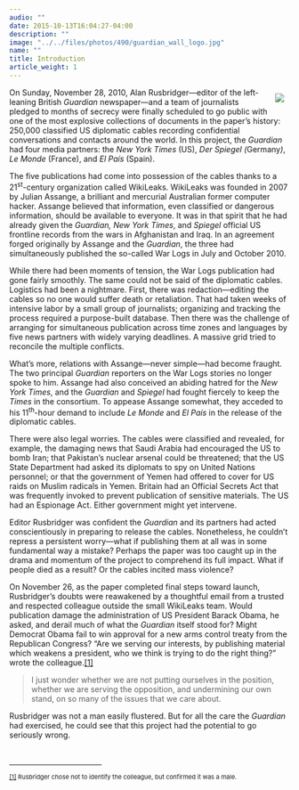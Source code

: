 ```yaml
---
audio: ""
date: 2015-10-13T16:04:27-04:00
description: ""
image: "../../files/photos/490/guardian_wall_logo.jpg"
name: ""
title: Introduction
article_weight: 1
---
```


<div style="float:right;padding:10px">
	<img src="../../files/photos/490/guardian_wall_logo.jpg" /></div>
<p>
	On Sunday, November 28, 2010, Alan Rusbridger&mdash;editor of the left-leaning British <em>Guardian</em> newspaper&mdash;and a team of journalists pledged to months of secrecy were finally scheduled to go public with one of the most explosive collections of documents in the paper&rsquo;s history: 250,000 classified US diplomatic cables recording confidential conversations and contacts around the world. In this project, the <em>Guardian</em> had four media partners: the <em>New York Times </em>(US),&nbsp;<em>Der</em> <em>Spiegel (</em>Germany<em>)</em>, <em>Le Monde </em>(France), and <em>El Pa&iacute;s </em>(Spain).</p>
<p>
	The five publications had come into possession of the cables thanks to a 21<sup>st</sup>-century organization called WikiLeaks. WikiLeaks was founded in 2007 by Julian Assange, a brilliant and mercurial Australian former computer hacker. Assange believed that information, even classified or dangerous information, should be available to everyone. It was in that spirit that he had already given the <em>Guardian, New York Times</em>, and&nbsp;<em>Spiegel</em>&nbsp;official US frontline records from the wars in Afghanistan and Iraq. In an agreement forged originally by Assange and the <em>Guardian</em>, the three had simultaneously published the so-called War Logs in July and October 2010.</p>
<p>
	While there had been moments of tension, the War Logs publication had gone fairly smoothly. The same could not be said of the diplomatic cables. Logistics had been a nightmare. First, there was redaction&mdash;editing the cables so no one would suffer death or retaliation. That had taken weeks of intensive labor by a small group of journalists; organizing and tracking the process required a purpose-built database. Then there was the challenge of arranging for simultaneous publication across time zones and languages by five news partners with widely varying deadlines. A massive grid tried to reconcile the multiple conflicts.</p>
<p>
	What&rsquo;s more, relations with Assange&mdash;never simple&mdash;had become fraught. The two principal <em>Guardian</em> reporters on the War Logs stories no longer spoke to him. Assange had also conceived an abiding hatred for the <em>New York Times</em>, and the <em>Guardian</em> and <em>Spiegel</em> had fought fiercely to keep the <em>Times</em> in the consortium. To appease Assange somewhat, they acceded to his 11<sup>th</sup>-hour demand to include <em>Le Monde</em> and <em>El Pa&iacute;s</em> in the release of the diplomatic cables.</p>
<p>
	There were also legal worries. The cables were classified and revealed, for example, the damaging news that Saudi Arabia had encouraged the US to bomb Iran; that Pakistan&rsquo;s nuclear arsenal could be threatened; that the US State Department had asked its diplomats to spy on United Nations personnel; or that the government of Yemen had offered to cover for US raids on Muslim radicals in Yemen. Britain had an Official Secrets Act that was frequently invoked to prevent publication of sensitive materials. The US had an Espionage Act. Either government might yet intervene.</p>
<p>
	Editor Rusbridger was confident the <em>Guardian</em> and its partners had acted conscientiously in preparing to release the cables. Nonetheless, he couldn&rsquo;t repress a persistent worry&mdash;what if publishing them at all was in some fundamental way a mistake? Perhaps the paper was too caught up in the drama and momentum of the project to comprehend its full impact. What if people died as a result? Or the cables incited mass violence?</p>
<p>
	On November 26, as the paper completed final steps toward launch, Rusbridger&rsquo;s doubts were reawakened by a thoughtful email from a trusted and respected colleague outside the small WikiLeaks team. Would publication damage the administration of US President Barack Obama, he asked, and derail much of what the <em>Guardian</em> itself stood for? Might Democrat Obama fail to win approval for a new arms control treaty from the Republican Congress? &ldquo;Are we serving our interests, by publishing material which weakens a president, who we think is trying to do the right thing?&rdquo; wrote the colleague.<a href="case_id_70_id_625.html#_ftn1" name="_ftnref1" title="">[1]</a></p>
<blockquote>
	<p>
		I just wonder whether we are not putting ourselves in the position, whether we are serving the opposition, and undermining our own stand, on so many of the issues that we care about.</p>
</blockquote>
<p>
	Rusbridger was not a man easily flustered. But for all the care the <em>Guardian</em> had exercised, he could see that this project had the potential to go seriously wrong.</p>
<div>
	<br clear="all" />
	<hr align="left" size="1" width="33%" />
	<div id="ftn1">
		<p>
			<span style="font-size: 11px;"><a href="case_id_70_id_625.html#_ftnref1" name="_ftn1" title="">[1]</a> Rusbridger chose not to identify the colleague, but confirmed it was a male.</span></p>
	</div>
</div>
</div>
